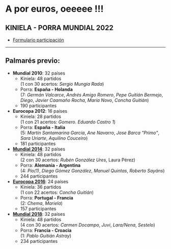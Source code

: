 # A por euros, oeeeee !!!

## KINIELA - PORRA MUNDIAL 2022
- [Formulario participación](https://docs.google.com/forms/d/e/1FAIpQLSf4IL-8piPTv2mk3eZRv8ybTWkJXW0aL4-6XjX2crJjcds5uQ/viewform)
____________
## Palmarés previo:
- **Mundial 2010**: 32 países 
  - Kiniela: 48 partidos  
    (1 con 30 acertos: _Sergio Mungia Rada_)
  - Porra:   **España - Holanda**  
    (7: _Germán Valcarce_, _Andrés Amigo Romero_, _Pepe Guitián Bermejo_, _Diego_, _Javier Caamaño Rocha_, _María Novo_, _Concha Guitián_)
  - 190 participantes
- **Eurocopa 2012**: 16 países
  - Kiniela: 28 partidos  
    (1 con 21 acertos: _Gomero. Eduardo Castro 1_)
  - Porra:   **España - Italia**  
    (5: _Martín Santamarina García_, _Ane Navarro_, _Jose Barca "Primo"_, _Sara Uriarte_, _Aquilino Couceiro_)
  - 181 participantes
- **[Mundial 2014](https://kiniporra.github.io/previas/Mundial2014_gh.htm)**: 32 países
  - Kiniela: 48 partidos  
    (2 con 30 acertos: _Rubén González Ures_, Laura Pérez) 
  - Porra:   **Alemania - Argentina**  
    (4: _Pío(1)_, _Diego Gómez González_, _Manuel Quintas_, _Roberto Sayáns_) 
  - 244 participantes
- **[Eurocopa 2016](https://kiniporra.github.io/previas/Eurocopa2016.html)**: 24 países
  - Kiniela: 36 partidos  
    (1 con 22 acertos: _Concha Guitián_)
  - Porra:   **Portugal - Francia**  
    (2: _Chema_, _Mariela_) 
  - 157 participantes
- **[Mundial 2018](https://kiniporra.github.io/previas/Mundial2018_gh.html)**: 32 países
  - Kiniela: 48 partidos  
    (4 con 30 acertos: _Carmen Docampo_, _Juvi_, _Lara/Nena_, _Sestelo_) 
  - Porra:   **Francia - Croacia**  
    (1: _Pablo Guitián Astray_)
  - 234 participantes
